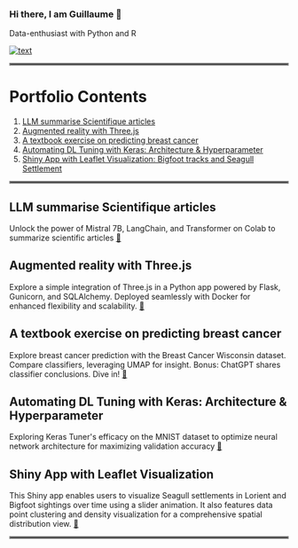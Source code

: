 ### Hi there, I am Guillaume 👋
Data-enthusiast with Python and R

[![text](https://img.shields.io/badge/LinkedIn-0077B5?style=for-the-badge&logo=linkedin&logoColor=white)](https://www.linkedin.com/in/guillaumejeffroy/)

<hr style="border:2px solid gray">

# Portfolio Contents
1. [LLM summarise Scientifique articles](#llm-summarise-scientifique-articles)
2. [Augmented reality with Three.js](#augmented-reality-with-threejs)
3. [A textbook exercise on predicting breast cancer](#a-textbook-exercise-on-predicting-breast-cancer)
4. [Automating DL Tuning with Keras: Architecture & Hyperparameter](#automating-dl-tuning-with-keras-Architecture-and-hyperparameter)
5. [Shiny App with Leaflet Visualization: Bigfoot tracks and Seagull Settlement](#shiny-app-with-leaflet-visualization)

<hr style="border:2px solid gray">

## LLM summarise Scientifique articles 
Unlock the power of Mistral 7B, LangChain, and Transformer on Colab to summarize scientific articles  [🔗](https://github.com/Gjeffroy/Mistral7b_scientific_article)

## Augmented reality with Three.js 
Explore a simple integration of Three.js in a Python app powered by Flask, Gunicorn, and SQLAlchemy. Deployed seamlessly with Docker for enhanced flexibility and scalability.  [🔗](https://github.com/Gjeffroy/AR_with_threejs)

## A textbook exercise on predicting breast cancer
Explore breast cancer prediction with the Breast Cancer Wisconsin dataset. Compare classifiers, leveraging UMAP for insight. Bonus: ChatGPT shares classifier conclusions. Dive in!   [🔗](https://github.com/Gjeffroy/breast_cancer_classification)

## Automating DL Tuning with Keras: Architecture & Hyperparameter
Exploring Keras Tuner's efficacy on the MNIST dataset to optimize neural network architecture for maximizing validation accuracy   [🔗](https://github.com/Gjeffroy/hyperparam_autotuning_keras/tree/main)

## Shiny App with Leaflet Visualization 
This Shiny app enables users to visualize Seagull settlements in Lorient and Bigfoot sightings over time using a slider animation. It also features data point clustering and density visualization for a comprehensive spatial distribution view.  [🔗](https://github.com/Gjeffroy/leaflet_viewer_shiny/tree/main)

<hr style="border:2px solid gray">

<!--
**Gjeffroy/gjeffroy** is a ✨ _special_ ✨ repository because its `README.md` (this file) appears on your GitHub profile.

Here are some ideas to get you started:

- 🔭 I’m currently working on ...
- 🌱 I’m currently learning ...
- 👯 I’m looking to collaborate on ...
- 🤔 I’m looking for help with ...
- 💬 Ask me about ...
- 📫 How to reach me: ...
- 😄 Pronouns: ...
- ⚡ Fun fact: ...
-->
